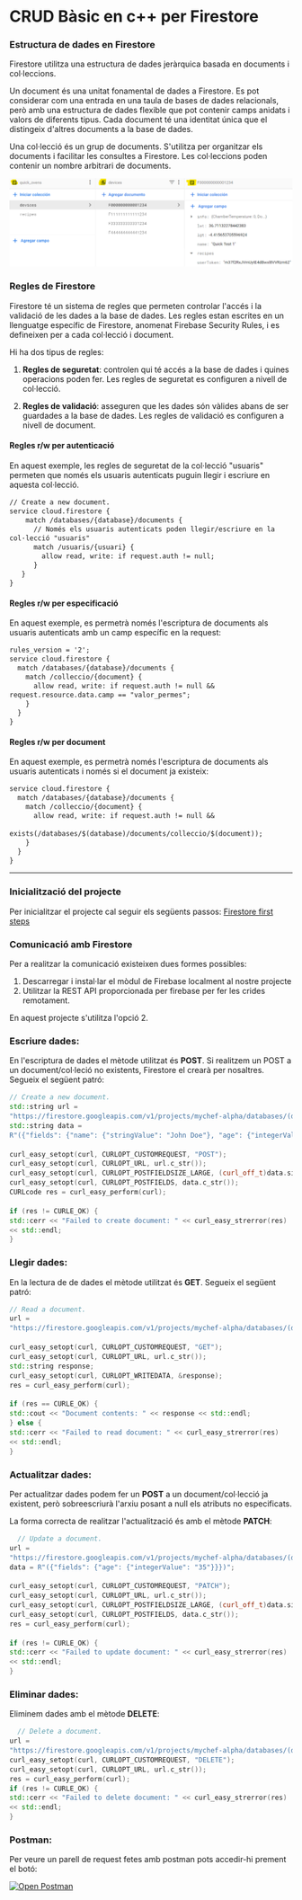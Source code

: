 # CRUD Bàsic en c++ per Firestore

### Estructura de dades en Firestore

Firestore utilitza una estructura de dades jeràrquica basada en documents i col·leccions.

Un document és una unitat fonamental de dades a Firestore. Es pot considerar com una entrada en una taula de bases de
dades relacionals, però amb una estructura de dades flexible que pot contenir camps anidats i valors de diferents tipus.
Cada document té una identitat única que el distingeix d'altres documents a la base de dades.

Una col·lecció és un grup de documents. S'utilitza per organitzar els documents i facilitar les consultes a Firestore.
Les col·leccions poden contenir un nombre arbitrari de documents.

![Exemple estructura](imgs/ex.png)

### Regles de Firestore

Firestore té un sistema de regles que permeten controlar l'accés i la validació de les dades a la base de dades. Les
regles estan escrites en un llenguatge específic de Firestore, anomenat Firebase Security Rules, i es defineixen per a
cada col·lecció i document.

Hi ha dos tipus de regles:

1. **Regles de seguretat**: controlen qui té accés a la base de dades i quines operacions poden fer. Les regles de
   seguretat es
   configuren a nivell de col·lecció.


2. **Regles de validació**: asseguren que les dades són vàlides abans de ser guardades a la base de dades. Les regles de
   validació es configuren a nivell de document.

#### Regles r/w per autenticació

En aquest exemple, les regles de seguretat de la col·lecció "usuaris" permeten que només els usuaris autenticats puguin
llegir i escriure en aquesta col·lecció.

```
// Create a new document.
service cloud.firestore {
    match /databases/{database}/documents {
      // Només els usuaris autenticats poden llegir/escriure en la col·lecció "usuaris"
      match /usuaris/{usuari} {
        allow read, write: if request.auth != null;
      }
   }
}
```

#### Regles r/w per especificació

En aquest exemple, es permetrà només l'escriptura de documents als usuaris autenticats amb un camp específic en la
request:

```
rules_version = '2';
service cloud.firestore {
  match /databases/{database}/documents {
    match /colleccio/{document} {
      allow read, write: if request.auth != null && request.resource.data.camp == "valor_permes";
    }
  }
}
```

#### Regles r/w per document

En aquest exemple, es permetrà només l'escriptura de documents als usuaris autenticats i només si
el document ja existeix:

```
service cloud.firestore {
  match /databases/{database}/documents {
    match /colleccio/{document} {
      allow read, write: if request.auth != null && 
                         exists(/databases/$(database)/documents/colleccio/$(document));
    }
  }
}
```

___

### Inicialització del projecte

Per inicialitzar el projecte cal seguir els següents
passos: [Firestore first steps](https://firebase.google.com/docs/cpp/setup?hl=es&platform=ios)

### Comunicació amb Firestore

Per a realitzar la comunicació existeixen dues formes possibles:

1. Descarregar i instal·lar el mòdul de Firebase localment al nostre projecte
2. Utilitzar la REST API proporcionada per firebase per fer les crides remotament.

En aquest projecte s'utilitza l'opció 2.

### Escriure dades:

En l'escriptura de dades el mètode utilitzat és **POST**. Si realitzem un POST a un document/col·leció no existents,
Firestore el crearà per nosaltres. Segueix el següent patró:

```cpp
// Create a new document.
std::string url =
"https://firestore.googleapis.com/v1/projects/mychef-alpha/databases/(default)/documents/users/new_user";
std::string data =
R"({"fields": {"name": {"stringValue": "John Doe"}, "age": {"integerValue": "30"}}})";

curl_easy_setopt(curl, CURLOPT_CUSTOMREQUEST, "POST");
curl_easy_setopt(curl, CURLOPT_URL, url.c_str());
curl_easy_setopt(curl, CURLOPT_POSTFIELDSIZE_LARGE, (curl_off_t)data.size());
curl_easy_setopt(curl, CURLOPT_POSTFIELDS, data.c_str());
CURLcode res = curl_easy_perform(curl);

if (res != CURLE_OK) {
std::cerr << "Failed to create document: " << curl_easy_strerror(res)
<< std::endl;
}
```

### Llegir dades:

En la lectura de de dades el mètode utilitzat és **GET**. Segueix el següent patró:

```cpp
// Read a document.
url =
"https://firestore.googleapis.com/v1/projects/mychef-alpha/databases/(default)/documents/users/new_user";

curl_easy_setopt(curl, CURLOPT_CUSTOMREQUEST, "GET");
curl_easy_setopt(curl, CURLOPT_URL, url.c_str());
std::string response;
curl_easy_setopt(curl, CURLOPT_WRITEDATA, &response);
res = curl_easy_perform(curl);

if (res == CURLE_OK) {
std::cout << "Document contents: " << response << std::endl;
} else {
std::cerr << "Failed to read document: " << curl_easy_strerror(res)
<< std::endl;
}
```

### Actualitzar dades:

Per actualitzar dades podem fer un **POST** a un document/col·lecció ja existent, però sobreescriurà l'arxiu posant a
null
els atributs no especificats.

La forma correcta de realitzar l'actualització és amb el mètode **PATCH**:

```cpp
  // Update a document.
url =
"https://firestore.googleapis.com/v1/projects/mychef-alpha/databases/(default)/documents/users/new_user";
data = R"({"fields": {"age": {"integerValue": "35"}}})";

curl_easy_setopt(curl, CURLOPT_CUSTOMREQUEST, "PATCH");
curl_easy_setopt(curl, CURLOPT_URL, url.c_str());
curl_easy_setopt(curl, CURLOPT_POSTFIELDSIZE_LARGE, (curl_off_t)data.size());
curl_easy_setopt(curl, CURLOPT_POSTFIELDS, data.c_str());
res = curl_easy_perform(curl);

if (res != CURLE_OK) {
std::cerr << "Failed to update document: " << curl_easy_strerror(res)
<< std::endl;
}
```

### Eliminar dades:

Eliminem dades amb el mètode **DELETE**:

```cpp
  // Delete a document.
url =
"https://firestore.googleapis.com/v1/projects/mychef-alpha/databases/(default)/documents/users/new_user";
curl_easy_setopt(curl, CURLOPT_CUSTOMREQUEST, "DELETE");
curl_easy_setopt(curl, CURLOPT_URL, url.c_str());
res = curl_easy_perform(curl);
if (res != CURLE_OK) {
std::cerr << "Failed to delete document: " << curl_easy_strerror(res)
<< std::endl;
}
```

### Postman:

Per veure un parell de request fetes amb postman pots accedir-hi prement el botó:

[![Open Postman](https://run.pstmn.io/button.svg)](https://app.getpostman.com/run-collection/24790584-416137ca-ed0a-4ae3-9f31-7cebcbc3704a?action=collection%2Ffork&collection-url=entityId%3D24790584-416137ca-ed0a-4ae3-9f31-7cebcbc3704a%26entityType%3Dcollection%26workspaceId%3D726df1bd-17b3-4a95-980f-b61f52eabaf2)